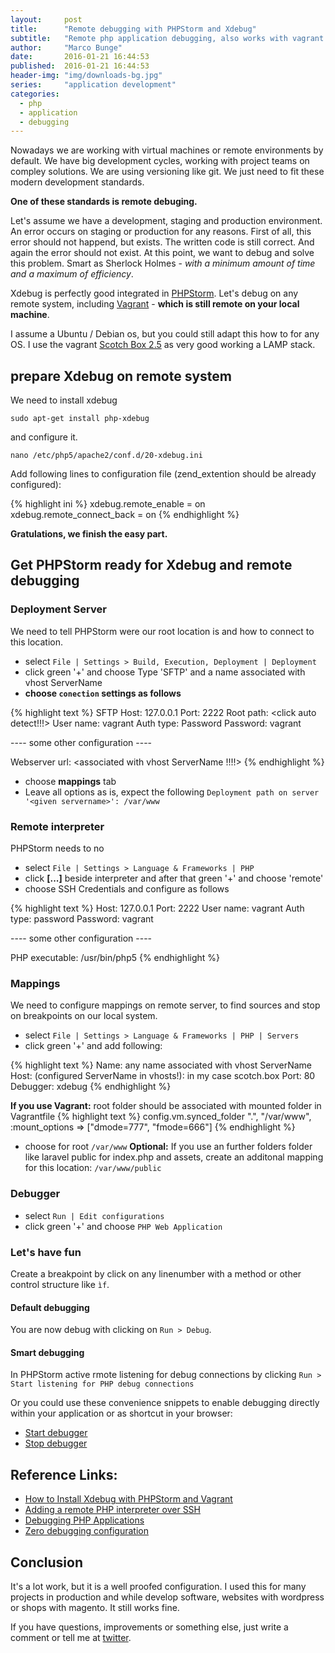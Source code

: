 ```yaml
---
layout:     post
title:      "Remote debugging with PHPStorm and Xdebug"
subtitle:   "Remote php application debugging, also works with vagrant!"
author:     "Marco Bunge"
date:       2016-01-21 16:44:53
published:  2016-01-21 16:44:53
header-img: "img/downloads-bg.jpg"
series:     "application development"
categories:
  - php
  - application
  - debugging
---
```


Nowadays we are working with virtual machines or remote environments by default. We have big development cycles, 
working with project teams on compley solutions. We are using versioning like git. We just need to fit these modern development 
standards. 

__One of these standards is remote debuging.__

Let's assume we have a development, staging and production environment. An error occurs on staging or production for any reasons. 
First of all, this error should not happend, but exists. The written code is still correct. And again the error should not exist. 
At this point, we want to debug and solve this problem. Smart as Sherlock Holmes - _with a minimum amount of time and a maximum of efficiency_.

Xdebug is perfectly good integrated in <a href="https://www.jetbrains.com/phpstorm/" target="_blank">PHPStorm</a>. Let's debug on any remote system, 
including <a href="https://www.vagrantup.com/" target="_blank">Vagrant</a> - __which is still remote on your local machine__.

I assume a Ubuntu / Debian os, but you could still adapt this how to for any OS. I use the vagrant <a href="https://box.scotch.io/">Scotch Box 2.5</a> as very good working a LAMP stack.

## prepare Xdebug on remote system

We need to install xdebug

`sudo apt-get install php-xdebug`

and configure it. 

`nano /etc/php5/apache2/conf.d/20-xdebug.ini`

Add following lines to configuration file (zend_extention should be already configured):

{% highlight ini %}
xdebug.remote_enable = on
xdebug.remote_connect_back = on
{% endhighlight %}

__Gratulations, we finish the easy part.__

## Get PHPStorm ready for Xdebug and remote debugging

### Deployment Server

We need to tell PHPStorm were our root location is and how to connect to this location.

- select `File | Settings > Build, Execution, Deployment | Deployment`
- click green '+' and choose Type 'SFTP' and a name associated with vhost ServerName 
- __choose `conection` settings as follows__

{% highlight text %}
SFTP Host: 127.0.0.1
Port: 2222
Root path: <click auto detect!!!>
User name: vagrant
Auth type: Password
Password: vagrant

---- some other configuration ----

Webserver url: <associated with vhost ServerName !!!!>
{% endhighlight %}

- choose __mappings__ tab
- Leave all options as is, expect the following `Deployment path on server '<given servername>': /var/www`

### Remote interpreter

PHPStorm needs to no 

- select `File | Settings > Language & Frameworks | PHP`
- click __[...]__ beside interpreter and after that green '+' and choose 'remote'
- choose SSH Credentials and configure as follows

{% highlight text %}
Host: 127.0.0.1 Port: 2222
User name: vagrant
Auth type: password
Password: vagrant

---- some other configuration ----

PHP executable: /usr/bin/php5
{% endhighlight %}

### Mappings

We need to configure mappings on remote server, to find sources and stop on breakpoints on our local system.

- select ```File | Settings > Language & Frameworks | PHP | Servers```
- click green '+' and add following:

{% highlight text %}
Name: any name associated with vhost ServerName 
Host: (configured ServerName in vhosts!): in my case scotch.box
Port: 80
Debugger: xdebug
{% endhighlight %}

__If you use Vagrant:__ root folder should be associated with mounted folder in Vagrantfile 
{% highlight text %}
config.vm.synced_folder ".", "/var/www", :mount_options => ["dmode=777", "fmode=666"]
{% endhighlight %}

- choose for root `/var/www`
__Optional:__ If you use an further folders folder like laravel public for index.php and assets, create an additonal mapping for this location: `/var/www/public`

### Debugger

- select `Run | Edit configurations`
- click green '+' and choose `PHP Web Application`

### Let's have fun

Create a breakpoint by click on any linenumber with a method or other control structure like `ìf`.

#### Default debugging

You are now debug with clicking on `Run > Debug`.

#### Smart debugging

In PHPStorm active rmote listening for debug connections by clicking `Run > Start listening for PHP debug connections`

Or you could use these convenience snippets to enable debugging directly within your application or as shortcut in your browser:

- <a href="javascript:(/** @version 0.5.2 */function() {document.cookie='XDEBUG_SESSION='+'PHPSTORM'+';path=/;';})()">Start debugger</a>
- <a href="javascript:(/** @version 0.5.2 */function() {document.cookie='XDEBUG_SESSION='+''+';expires=Mon, 05 Jul 2000 00:00:00 GMT;path=/;';})()">Stop debugger</a>

## Reference Links:

 - <a href="http://www.sitepoint.com/install-xdebug-phpstorm-vagrant/" target="_blank">How to Install Xdebug with PHPStorm and Vagrant</a>
 - <a href="https://confluence.jetbrains.com/display/PhpStorm/Working+with+Remote+PHP+Interpreters+in+PhpStorm" target="_blank">Adding a remote PHP interpreter over SSH</a>
 - <a href="https://www.jetbrains.com/phpstorm/help/debugging-php-applications.html" target="_blank">Debugging PHP Applications</a>
 - <a href="https://www.jetbrains.com/phpstorm/help/zero-configuration-debugging.html" target="_blank">Zero debugging configuration</a>
 
## Conclusion

It's a lot work, but it is a well proofed configuration. I used this for many projects in production and while develop software, websites with wordpress or shops with magento. It still works fine.

If you have questions, improvements or something else, just write a comment or tell me at <a href="https://twiiter.com/makk_eightbit" target="_blank">twitter</a>.
